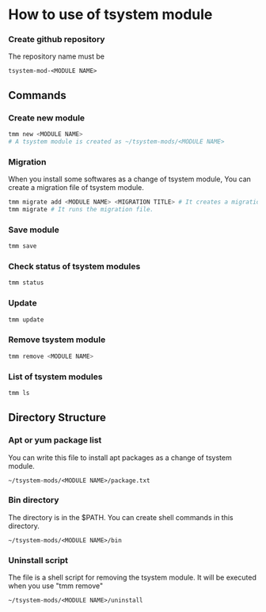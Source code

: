 # How to use of tsystem module

### Create github repository
The repository name must be 
```
tsystem-mod-<MODULE NAME>
```

## Commands
### Create new module
```bash
tmm new <MODULE NAME>
# A tsystem module is created as ~/tsystem-mods/<MODULE NAME>
```

### Migration
When you install some softwares as a change of tsystem module, You can create a migration file of tsystem module.
```bash
tmm migrate add <MODULE NAME> <MIGRATION TITLE> # It creates a migration file and edit it.
tmm migrate # It runs the migration file.
```

### Save module
```bash
tmm save
```

### Check status of tsystem modules
```bash
tmm status
```

### Update
```bash
tmm update
```

### Remove tsystem module
```bash
tmm remove <MODULE NAME>
```

### List of tsystem modules
```bash
tmm ls
```

## Directory Structure
### Apt or yum package list
You can write this file to install apt packages as a change of tsystem module.
```
~/tsystem-mods/<MODULE NAME>/package.txt
```

### Bin directory
The directory is in the $PATH. You can create shell commands in this directory.
```
~/tsystem-mods/<MODULE NAME>/bin
```

### Uninstall script
The file is a shell script for removing the tsystem module. It will be executed when you use "tmm remove"
```
~/tsystem-mods/<MODULE NAME>/uninstall
```

